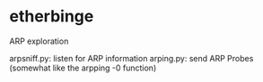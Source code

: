 etherbinge
==========

ARP exploration

arpsniff.py: listen for ARP information
arping.py: send ARP Probes (somewhat like the arpping -0 function)
